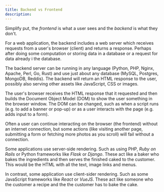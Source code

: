 ```yaml
---
title: Backend vs Frontend
description:
---
```


Simplify put, the _frontend_ is what a user sees and the _backend_ is what they don't.

For a web application, the backend includes a web server which receives requests from a user's browser (client) and returns a response. Perhaps after doing some computation or storing data in a database or a request for data already i the database.

The backend server can be running in any language (Python, PHP, Nginx, Apache, Perl, Go, Rust) and use just about any database (MySQL, Postgres, MongoDB, Reddis). The backend will return an HTML response to the user, possibly also serving other assets like JavaScript, CSS or images.

The user's browser receives the HTML response that it requested and then builds the Document Object Model (DOM) to show the user something in the browser window. The DOM can be changed, such as when a script runs (e.g. to add a banner or pop-up) or as a user interacts with the page (e.g. adds input to a form).

Often a user can continue interacting on the browser (the frontend) without an internet connection, but some actions (like visiting another page, submitting a form or fetching more photos as you scroll) will fail without a connection.

Some applications use server-side rendering. Such as using PHP, _Ruby on Rails_ or Python frameworks like _Flask_ or _Django_. These act like a baker who bakes the ingredients and then serves the finished caked to the customer. This would be the HTML with all the text, image links and menus.

In contrast, some application use client-sider rendering. Such as some JavaScript frameworks like _React_ or _VueJS_. These act like someone who the customer a recipe and the the customer has to bake the cake.
